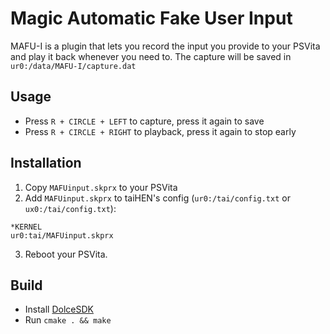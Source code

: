 # Magic Automatic Fake User Input
MAFU-I is a plugin that lets you record the input you provide to your PSVita and play it back whenever you need to.
The capture will be saved in `ur0:/data/MAFU-I/capture.dat`

## Usage
- Press `R + CIRCLE + LEFT` to capture, press it again to save
- Press `R + CIRCLE + RIGHT` to playback, press it again to stop early

## Installation
1. Copy `MAFUinput.skprx` to your PSVita
2. Add `MAFUinput.skprx` to taiHEN's config (`ur0:/tai/config.txt` or `ux0:/tai/config.txt`):
```
*KERNEL
ur0:tai/MAFUinput.skprx
```
3. Reboot your PSVita.

## Build
- Install [DolceSDK](https://github.com/DolceSDK/ddpm)
- Run `cmake . && make`
